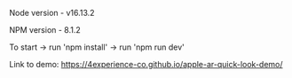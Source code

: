 Node version - v16.13.2

NPM version - 8.1.2

To start -> run 'npm install' -> run 'npm run dev'

Link to demo: https://4experience-co.github.io/apple-ar-quick-look-demo/



